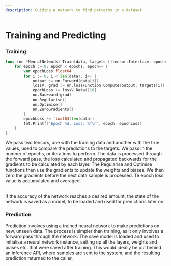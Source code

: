 ```yaml
---
description: Guiding a network to find patterns in a dataset
---
```


# Training and Predicting

### Training

```go
func (nn *NeuralNetwork) Train(data, targets []tensor.Interface, epochs int) {
	for epoch := 0; epoch < epochs; epoch++ {
		var epochLoss float64
		for i := 0; i < len(data); i++ {
			output := nn.Forward(data[i])
			lossV, grad := nn.lossFunction.Compute(output, targets[i])
			epochLoss += lossV.Data()[0]
			nn.Backward(grad)
			nn.Regularise()
			nn.Optimise()
			nn.ZeroGradients()
		}
		epochLoss /= float64(len(data))
		fmt.Printf("Epoch %d, Loss: %f\n", epoch, epochLoss)
	}
}
```

We pass two tensors, one with the training data and another with the true values, used to compare the predictions to the targets. We pass in the number of epochs, or iterations to perform. The data is processed through the forward pass, the loss calculated and propagated backwards for the gradients to be calculated by each layer. The Regularise and Optimise functions then use the gradients to update the weights and biases. We then zero the gradients before the next data sample is processed. Te epoch loss value is accumulated and averaged.

\
If the accuracy of the network reaches a desired amount, the state of the network is saved as a model, to be loaded and used for predictions later on.

### Prediction

Prediction involves using a trained neural network to make predictions on new, unseen data. The process is simpler than training, as it only involves a forward pass through the network. The save model is loaded and used to initialise a neural network instance, setting up all the layers, weights and biases etc. that were saved after training. This would ideally be put behind an inference API, where samples are sent to the system, and the resulting prediction returned to the caller.
